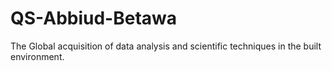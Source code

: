 # QS-Abbiud-Betawa
The Global acquisition of data analysis and scientific techniques in the built environment.

